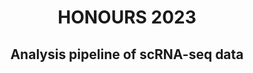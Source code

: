 <h1 align="center">HONOURS 2023</h1>

<h2 align="center"><strong>Analysis pipeline of scRNA-seq data</strong> 
